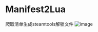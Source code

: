 # Manifest2Lua
爬取清单生成steamtools解锁文件
![image](https://github.com/user-attachments/assets/6424d758-a295-4016-8070-34c44b10d415)


